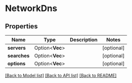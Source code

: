 # NetworkDns

## Properties

Name | Type | Description | Notes
------------ | ------------- | ------------- | -------------
**servers** | Option<**Vec<String>**> |  | [optional]
**searches** | Option<**Vec<String>**> |  | [optional]
**options** | Option<**Vec<String>**> |  | [optional]

[[Back to Model list]](../README.md#documentation-for-models) [[Back to API list]](../README.md#documentation-for-api-endpoints) [[Back to README]](../README.md)



